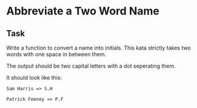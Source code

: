 Abbreviate a Two Word Name
=

## Task
Write a function to convert a name into initials. This kata strictly takes two words with one space in between them.

The output should be two capital letters with a dot seperating them.

It should look like this:

`Sam Harris => S.H`

`Patrick Feeney => P.F`
